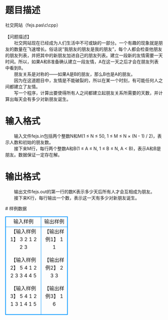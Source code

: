 # 

 
 # 题目描述 
<p>
社交网站（fejs.pas\c\cpp） <br><br>【问题描述】<br>　　社交网站现在已经成为人们生活中不可或缺的一部分。一个有趣的现象就是朋友的数量在飞速增长。俗话说“我朋友的朋友是我的朋友”，每个人都会检查他朋友的朋友列表，并把其中的新朋友加进自己的朋友列表。建立一段新的友情需要一天时间。所以，如果A和B准备确认建立一段友情，A在这一天之后才会在朋友列表中看到B。<br>　　朋友关系是对称的——如果A是B的朋友，那么B也是A的朋友。<br>　　因为在这道题目中，友情是不能破裂的，所以在某一个时刻，有可能任何人之间都建立了友情。<br>　　写一个程序，计算出要使得所有人之间都建立起朋友关系所需要的天数，并计算出每天会有多少对新朋友诞生。<br></p> 

 
 # 输入格式 
<p>
　　输入文件fejs.in包括两个整数N和M(1 ≤ N ≤ 50, 1 ≤ M ≤ N × (N - 1) / 2)，表示人数和初始的朋友数。<br>　　接下来M行，每行两个整数A和B(1 ≤ A ≤ N, 1 ≤ B ≤ N, A < B)，表示A和B是朋友。数据保证一定存在解。<br></p> 

 
 # 输出格式 
<p>
　　输出文件fejs.out的第一行的数K表示多少天后所有人才会互相成为朋友。<br>　　接下来K行，每行输出一个数，表示这一天有多少对新朋友诞生。<br></p> 
# 样例数据
<style>
        table,table tr th, table tr td { border:1px solid #0094ff; }
        table { width: 200px; min-height: 25px; line-height: 25px; text-align: center; border-collapse: collapse;}   
    </style>
<table>
	<tr>
		<td>输入样例</td>
		<td>输出样例</td>
	</tr>
<tr><td>【输入样例1】
3 2
1 2
2 3

【输入样例2】
5 4
1 2
2 3
3 4
4 5

【输入样例3】
5 4
1 2
1 3
1 4
1 5

</td><td>【输出样例1】
1
1

【输出样例2】
2
3
3

【输出样例3】
1
6</td></tr></table>
